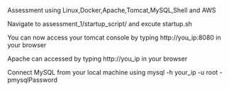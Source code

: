 Assessment using Linux,Docker,Apache,Tomcat,MySQL,Shell and AWS

Navigate to assessment_1/startup_script/ and excute startup.sh

You can now access your tomcat console by typing http://you_ip:8080 in your browser

Apache can accessed by typing http://you_ip in your browser

Connect MySQL from your local machine using mysql -h your_ip -u root -pmysqlPassword

